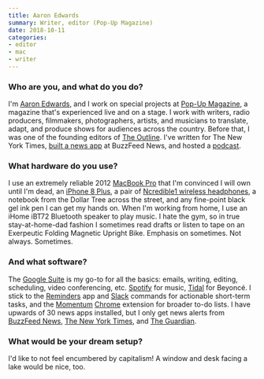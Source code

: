 ```yaml
---
title: Aaron Edwards
summary: Writer, editor (Pop-Up Magazine)
date: 2018-10-11
categories:
- editor
- mac
- writer
---
```


### Who are you, and what do you do?

I'm [Aaron Edwards](https://aaronmedwards.com/ "Aaron's website."), and I work on special projects at [Pop-Up Magazine](https://www.popupmagazine.com/ "A 'live' magazine."), a magazine that's experienced live and on a stage. I work with writers, radio producers, filmmakers, photographers, artists, and musicians to translate, adapt, and produce shows for audiences across the country. Before that, I was one of the founding editors of [The Outline](https://theoutline.com/ "An online publication."). I've written for The New York Times, [built a news app](https://www.buzzfeed.com/aaronedwards/child-im-grown "Aaron's BuzzFeed News post about the app he built.") at BuzzFeed News, and hosted a [podcast](https://theoutline.com/post/3834/rupauls-drag-race-world-dispatch "Aaron's podcast episode on The Outline.").

### What hardware do you use?

I use an extremely reliable 2012 [MacBook Pro][macbook-pro] that I'm convinced I will own until I'm dead, an [iPhone 8 Plus][iphone-8-plus], a pair of [Ncredible1 wireless headphones][ncredible1], a notebook from the Dollar Tree across the street, and any fine-point black gel ink pen I can get my hands on. When I'm working from home, I use an iHome iBT72 Bluetooth speaker to play music. I hate the gym, so in true stay-at-home-dad fashion I sometimes read drafts or listen to tape on an Exerpeutic Folding Magnetic Upright Bike. Emphasis on sometimes. Not always. Sometimes.

### And what software?

The [Google Suite][g-suite] is my go-to for all the basics: emails, writing, editing, scheduling, video conferencing, etc. [Spotify][] for music, [Tidal][] for Beyoncé. I stick to the [Reminders][reminders] app and [Slack][] commands for actionable short-term tasks, and the [Momentum][momentum.2] [Chrome][] extension for broader to-do lists. I have upwards of 30 news apps installed, but I only get news alerts from [BuzzFeed News][buzzfeed-news-ios], [The New York Times][nytimes-ios], and [The Guardian][guardian-ios].

### What would be your dream setup?

I'd like to not feel encumbered by capitalism! A window and desk facing a lake would be nice, too.

[buzzfeed-news-ios]: https://apps.apple.com/us/app/buzzfeed-news/id981609476 "A client for the news service."
[chrome]: https://www.google.com/intl/en/chrome/ "A WebKit-based browser, where each tab runs in its own thread."
[g-suite]: https://workspace.google.com/ "A hosted solution for email, calendaring and more."
[guardian-ios]: https://apps.apple.com/gb/app/the-guardian/id409128287 "A news app."
[iphone-8-plus]: https://en.wikipedia.org/wiki/IPhone_8 "A 5.5 inch smartphone."
[macbook-pro]: https://www.apple.com/macbook-pro/ "A laptop."
[momentum.2]: https://chrome.google.com/webstore/detail/momentum/laookkfknpbbblfpciffpaejjkokdgca "A Chrome extension that displays a dashboard in new tabs."
[ncredible1]: https://ncredibleaudio.com/ncredible1/ "Wireless on-ear headphones."
[nytimes-ios]: https://apps.apple.com/us/app/nytimes/id284862083 "An iPhone app to grab the latest news from the newspaper."
[reminders]: https://support.apple.com/guide/icloud/mmc0cd794a/ "A to-do list included with Mac OS X."
[slack]: https://slack.com/intl/ja-jp/ "A collaboration service."
[spotify]: https://open.spotify.com/__noul__?pfhp=2c2ccb58-8a92-4713-a1c0-8b43b3090b49 "A music streaming service."
[tidal]: http://web.archive.org/web/20221225090000/https://tidal.com/ "A music streaming service."
